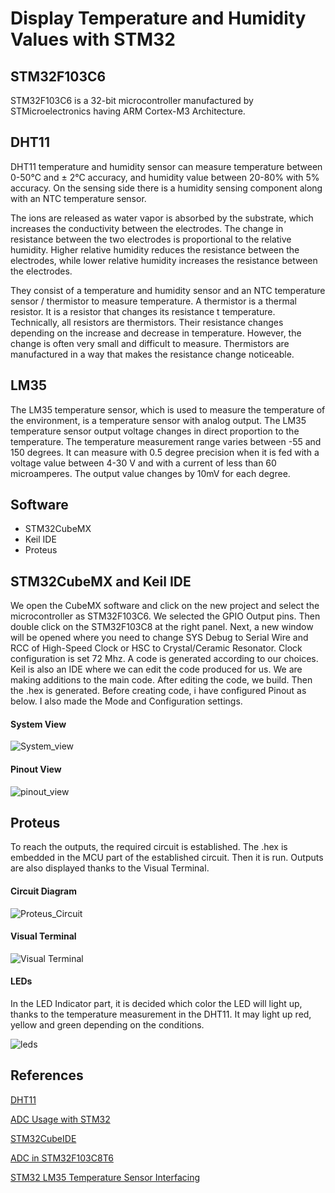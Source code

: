 # Display Temperature and Humidity Values with STM32

## STM32F103C6
STM32F103C6 is a 32-bit microcontroller manufactured by STMicroelectronics having ARM Cortex-M3 Architecture.

## DHT11

DHT11 temperature and humidity sensor can measure temperature between 0-50°C and ± 2°C accuracy, and humidity value between 20-80% with 5% accuracy. On the sensing side there is a humidity sensing component along with an NTC temperature sensor.

The ions are released as water vapor is absorbed by the substrate, which increases the conductivity between the electrodes. The change in resistance between the two electrodes is proportional to the relative humidity. Higher relative humidity reduces the resistance between the electrodes, while lower relative humidity increases the resistance between the electrodes.

They consist of a temperature and humidity sensor and an NTC temperature sensor / thermistor to measure temperature. A thermistor is a thermal resistor. It is a resistor that changes its resistance t temperature. Technically, all resistors are thermistors. Their resistance changes depending on the increase and decrease in temperature. However, the change is often very small and difficult to measure. Thermistors are manufactured in a way that makes the resistance change noticeable.

## LM35
The LM35 temperature sensor, which is used to measure the temperature of the environment, is a temperature sensor with analog output. The LM35 temperature sensor output voltage changes in direct proportion to the temperature. The temperature measurement range varies between -55 and 150 degrees. It can measure with 0.5 degree precision when it is fed with a voltage value between 4-30 V and with a current of less than 60 microamperes. The output value changes by 10mV for each degree.

## Software

- STM32CubeMX
- Keil IDE
- Proteus

## STM32CubeMX and Keil IDE
We open the CubeMX software and click on the new project and select the microcontroller as STM32F103C6. We selected the GPIO Output pins. Then double click on the STM32F103C8 at the right panel. Next, a new window will be opened where you need to change SYS Debug to Serial Wire and RCC of High-Speed Clock or HSC to Crystal/Ceramic Resonator. Clock configuration is set 72 Mhz. A code is generated according to our choices. Keil is also an IDE where we can edit the code produced for us. We are making additions to the main code. After editing the code, we build. Then the .hex is generated. Before creating code, i have configured Pinout as below. I also made the Mode and Configuration settings.

#### System View
![System_view](https://user-images.githubusercontent.com/95358360/146690048-89769e98-0890-4a0d-8fb0-0d6232cb3021.PNG)

#### Pinout View
![pinout_view](https://user-images.githubusercontent.com/95358360/146690080-840e83b0-7132-4abb-934a-b18aaf32d71d.PNG)

## Proteus
To reach the outputs, the required circuit is established. The .hex is embedded in the MCU part of the established circuit. Then it is run. Outputs are also displayed thanks to the Visual Terminal.

#### Circuit Diagram
![Proteus_Circuit](https://user-images.githubusercontent.com/95358360/146682793-bc1a62d1-aaf1-4755-821e-92d1ff18602d.PNG)

#### Visual Terminal
![Visual Terminal](https://user-images.githubusercontent.com/95358360/146683176-0ebf93d8-74d5-4965-a658-8d8d9d2550c5.png)

#### LEDs
In the LED Indicator part, it is decided which color the LED will light up, thanks to the temperature measurement in the DHT11. It may light up red, yellow and green depending on the conditions.

![leds](https://user-images.githubusercontent.com/95358360/146683502-9124d593-377d-4e25-ba47-9a4ffec1601a.PNG)

## References
[DHT11](https://vidieukhien.xyz/2018/04/06/bai-12-tim-hieu-va-giao-tiep-stm32f4-voi-dht11/ )

[ADC Usage with STM32]( https://medium.com/@mehmetgkk/stm32-ile-adc-kullan%C4%B1m%C4%B1-19d78eb05097)

[STM32CubeIDE](https://www.youtube.com/watch?v=TCrmxJuvzyY&t=3s ) 

[ADC in STM32F103C8T6](https://www.electronicshub.org/how-to-use-adc-in-stm32f103c8t6/)

[STM32 LM35 Temperature Sensor Interfacing](https://deepbluembedded.com/stm32-lm35-temperature-sensor-example-lm35-with-stm32-adc/)

